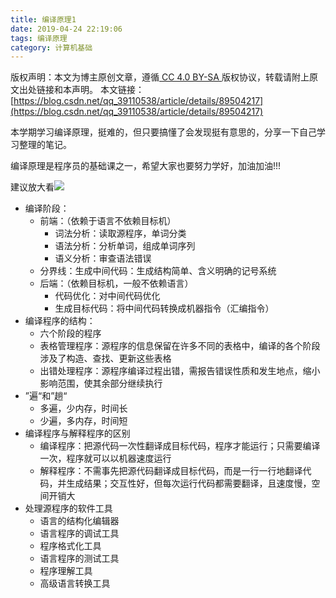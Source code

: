 ```yaml
---
title: 编译原理1
date: 2019-04-24 22:19:06
tags: 编译原理
category: 计算机基础
---
```

 [ ](http://creativecommons.org/licenses/by-sa/4.0/) 版权声明：本文为博主原创文章，遵循[ CC 4.0 BY-SA ](http://creativecommons.org/licenses/by-sa/4.0/)版权协议，转载请附上原文出处链接和本声明。  本文链接：[https://blog.csdn.net/qq_39110538/article/details/89504217](https://blog.csdn.net/qq_39110538/article/details/89504217)   
    
   本学期学习编译原理，挺难的，但只要搞懂了会发现挺有意思的，分享一下自己学习整理的笔记。

 编译原理是程序员的基础课之一，希望大家也要努力学好，加油加油!!!

 建议放大看![](https://img-blog.csdnimg.cn/20190424221406412.png?x-oss-process=image/watermark,type_ZmFuZ3poZW5naGVpdGk,shadow_10,text_aHR0cHM6Ly9ibG9nLmNzZG4ubmV0L3FxXzM5MTEwNTM4,size_16,color_FFFFFF,t_70)

 
  * 编译阶段： 
      * 前端：（依赖于语言不依赖目标机） 
          * 词法分析：读取源程序，单词分类 
          * 语法分析：分析单词，组成单词序列 
          * 语义分析：审查语法错误  
      * 分界线：生成中间代码：生成结构简单、含义明确的记号系统 
      * 后端：（依赖目标机，一般不依赖语言） 
          * 代码优化：对中间代码优化 
          * 生成目标代码：将中间代码转换成机器指令（汇编指令）   
  * 编译程序的结构： 
      * 六个阶段的程序 
      * 表格管理程序：源程序的信息保留在许多不同的表格中，编译的各个阶段涉及了构造、查找、更新这些表格 
      * 出错处理程序：源程序编译过程出错，需报告错误性质和发生地点，缩小影响范围，使其余部分继续执行  
  * ”遍“和”趟“ 
      * 多遍，少内存，时间长 
      * 少遍，多内存，时间短  
  * 编译程序与解释程序的区别 
      * 编译程序：把源代码一次性翻译成目标代码，程序才能运行；只需要编译一次，程序就可以以机器速度运行 
      * 解释程序：不需事先把源代码翻译成目标代码，而是一行一行地翻译代码，并生成结果；交互性好，但每次运行代码都需要翻译，且速度慢，空间开销大  
  * 处理源程序的软件工具 
      * 语言的结构化编辑器 
      * 语言程序的调试工具 
      * 程序格式化工具 
      * 语言程序的测试工具 
      * 程序理解工具 
      * 高级语言转换工具  

   
 